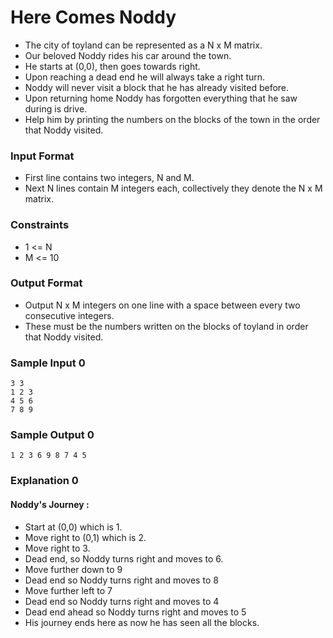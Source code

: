 # Here Comes Noddy

-   The city of toyland can be represented as a N x M matrix.
-   Our beloved Noddy rides his car around the town.
-   He starts at (0,0), then goes towards right.
-   Upon reaching a dead end he will always take a right turn.
-   Noddy will never visit a block that he has already visited before.
-   Upon returning home Noddy has forgotten everything that
    he saw during is drive.
-   Help him by printing the numbers on the blocks of the
    town in the order that Noddy visited.

### Input Format

-   First line contains two integers, N and M.
-   Next N lines contain M integers each, collectively
    they denote the N x M matrix.

### Constraints

-   1 <= N
-   M <= 10

### Output Format

-   Output N x M integers on one line with a space between every
    two consecutive integers.
-   These must be the numbers written on the blocks of toyland
    in order that Noddy visited.

### Sample Input 0

```
3 3
1 2 3
4 5 6
7 8 9
```

### Sample Output 0

```
1 2 3 6 9 8 7 4 5
```

### Explanation 0

#### Noddy's Journey :

-   Start at (0,0) which is 1.
-   Move right to (0,1) which is 2.
-   Move right to 3.
-   Dead end, so Noddy turns right and moves to 6.
-   Move further down to 9
-   Dead end so Noddy turns right and moves to 8
-   Move further left to 7
-   Dead end so Noddy turns right and moves to 4
-   Dead end ahead so Noddy turns right and moves to 5
-   His journey ends here as now he has seen all the blocks.
